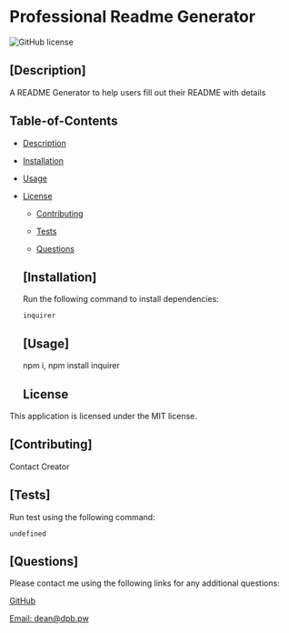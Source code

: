 # Professional Readme Generator
  ![GitHub license](https://img.shields.io/badge/license-MIT-blue.svg)

  ## [Description]

  A README Generator to help users fill out their README with details

  ## Table-of-Contents

  * [Description](#description)

  * [Installation](#installation)

  * [Usage](#usage)
  
* [License](#license)


  * [Contributing](#contributing)

  * [Tests](#tests)

  * [Questions](#questions)


  ## [Installation]

  Run the following command to install dependencies:

  ```
  inquirer
  ```

  ## [Usage]

  npm i, npm install inquirer

  ## License

This application is licensed under the MIT license.

  ## [Contributing]
  
  Contact Creator

  ## [Tests]

  Run test using the following command:

  ```
  undefined
  ```
  
  ## [Questions]

  Please contact me using the following links for any additional questions:

  [GitHub](https://github.com/undefined)

  [Email: dean@dpb.pw](mailto:dean@dpb.pw)
